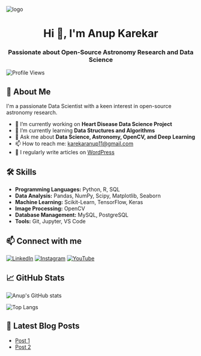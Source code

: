 ![logo](https://github.com/KarekarAnup/KarekarAnup/blob/main/Dark%20Red%20White%20Black%20Digital%20Nomad%20%20YouTube%20Banner_20240517_202937_0000.png)

<h1 align="center">Hi 👋, I'm Anup Karekar</h1>
<h3 align="center">Passionate about Open-Source Astronomy Research and Data Science</h3>

![Profile Views](https://komarev.com/ghpvc/?username=KarekarAnup&color=blueviolet)

## 🚀 About Me
I'm a passionate Data Scientist with a keen interest in open-source astronomy research.

- 🔭 I’m currently working on **Heart Disease Data Science Project**
- 🌱 I’m currently learning **Data Structures and Algorithms**
- 💬 Ask me about **Data Science, Astronomy, OpenCV, and Deep Learning**
- 📫 How to reach me: [karekaranup11@gmail.com](mailto:karekaranup11@gmail.com)
- 📝 I regularly write articles on [WordPress](https://anupkarekar.wordpress.com/)

## 🛠️ Skills
- **Programming Languages:** Python, R, SQL
- **Data Analysis:** Pandas, NumPy, Scipy, Matplotlib, Seaborn
- **Machine Learning:** Scikit-Learn, TensorFlow, Keras
- **Image Processing:** OpenCV
- **Database Management:** MySQL, PostgreSQL
- **Tools:** Git, Jupyter, VS Code

## 📫 Connect with me
[![LinkedIn](https://img.shields.io/badge/LinkedIn-0077B5?logo=linkedin&logoColor=white)](https://www.linkedin.com/in/anupkarekar)
[![Instagram](https://img.shields.io/badge/Instagram-E4405F?logo=instagram&logoColor=white)](https://www.instagram.com/starlit_scribbles)
[![YouTube](https://img.shields.io/badge/YouTube-FF0000?logo=youtube&logoColor=white)](https://www.youtube.com/channel/starlit-scribbles)

## 📈 GitHub Stats
![Anup's GitHub stats](https://github-readme-stats.vercel.app/api?username=KarekarAnup&show_icons=true&theme=radical)

![Top Langs](https://github-readme-stats.vercel.app/api/top-langs/?username=KarekarAnup&layout=compact&theme=radical)

## 💬 Latest Blog Posts
<!-- BLOG-POST-LIST:START -->
- [Post 1](https://anupkarekar.wordpress.com/2023/06/15/post-1)
- [Post 2](https://anupkarekar.wordpress.com/2023/06/15/post-2)
<!-- BLOG-POST-LIST:END -->
